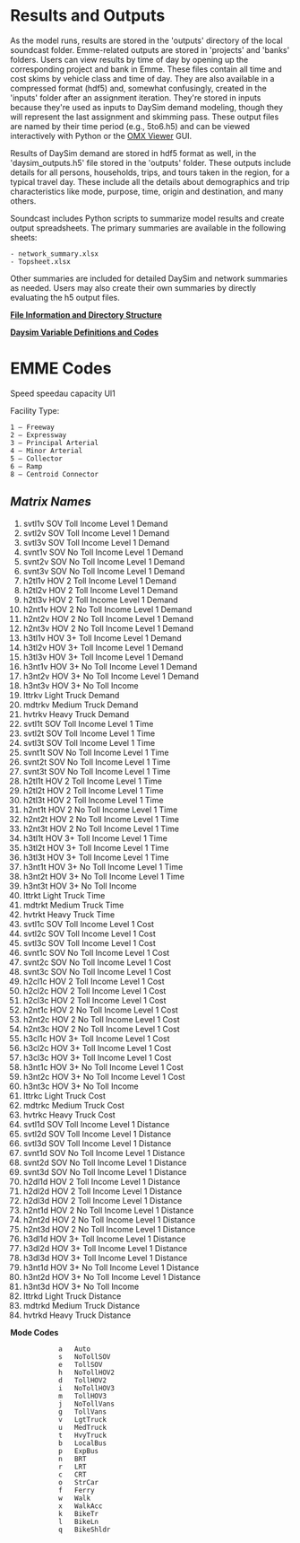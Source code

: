 # Results and Outputs
As the model runs, results are stored in the 'outputs' directory of the local soundcast folder. Emme-related outputs are stored in 'projects' and 'banks' folders. Users can view results by time of day by opening up the corresponding project and bank in Emme. These files contain all time and cost skims by vehicle class and time of day. They are also available in a compressed format (hdf5) and, somewhat confusingly, created in the 'inputs' folder after an assignment iteration. They're stored in inputs because they're used as inputs to DaySim demand modeling, though they will represent the last assignment and skimming pass. These output files are named by their time period (e.g., 5to6.h5) and can be viewed interactively with Python or the [OMX Viewer](https://sites.google.com/site/openmodeldata/file-cabinet/omx-viewer) GUI.

Results of DaySim demand are stored in hdf5 format as well, in the 'daysim_outputs.h5' file stored in the 'outputs' folder. These outputs include details for all persons, households, trips, and tours taken in the region, for a typical travel day. These include all the details about demographics and trip characteristics like mode, purpose, time, origin and destination, and many others. 

Soundcast includes Python scripts to summarize model results and create output spreadsheets. The primary summaries are available in the following sheets:

	- network_summary.xlsx
	- Topsheet.xlsx

Other summaries are included for detailed DaySim and network summaries as needed. Users may also create their own summaries by directly evaluating the h5 output files.

**[File Information and Directory Structure](file-structure.md)**

**[Daysim Variable Definitions and Codes](https://github.com/psrc/soundcast/blob/master/Daysim1.8%20Users%20Guide.xlsx)**

# EMME Codes

Speed speedau
capacity Ul1

Facility Type:

	1 – Freeway
	2 – Expressway
	3 – Principal Arterial
	4 – Minor Arterial
	5 – Collector
	6 – Ramp
	8 – Centroid Connector


## *Matrix Names* ##

1. svtl1v SOV Toll Income Level 1 Demand
1. svtl2v SOV Toll Income Level 1 Demand
1. svtl3v SOV Toll Income Level 1 Demand
1. svnt1v SOV No Toll Income Level 1 Demand
1. svnt2v SOV No Toll Income Level 1 Demand
1. svnt3v SOV No Toll Income Level 1 Demand
1. h2tl1v HOV 2 Toll Income Level 1 Demand
1. h2tl2v HOV 2 Toll Income Level 1 Demand
1. h2tl3v HOV 2 Toll Income Level 1 Demand
1. h2nt1v HOV 2 No Toll Income Level 1 Demand
1. h2nt2v HOV 2 No Toll Income Level 1 Demand
1. h2nt3v HOV 2 No Toll Income Level 1 Demand
1. h3tl1v HOV 3+ Toll Income Level 1 Demand
1. h3tl2v HOV 3+ Toll Income Level 1 Demand
1. h3tl3v HOV 3+ Toll Income Level 1 Demand
1. h3nt1v HOV 3+ No Toll Income Level 1 Demand
1. h3nt2v HOV 3+ No Toll Income Level 1 Demand
1. h3nt3v HOV 3+ No Toll Income
1. lttrkv Light Truck Demand
1. mdtrkv Medium Truck Demand
1. hvtrkv Heavy Truck Demand
1. svtl1t SOV Toll Income Level 1 Time
1. svtl2t SOV Toll Income Level 1 Time
1. svtl3t SOV Toll Income Level 1 Time
1. svnt1t SOV No Toll Income Level 1 Time
1. svnt2t SOV No Toll Income Level 1 Time
1. svnt3t SOV No Toll Income Level 1 Time
1. h2tl1t HOV 2 Toll Income Level 1 Time
1. h2tl2t HOV 2 Toll Income Level 1 Time
1. h2tl3t HOV 2 Toll Income Level 1 Time
1. h2nt1t HOV 2 No Toll Income Level 1 Time
1. h2nt2t HOV 2 No Toll Income Level 1 Time
1. h2nt3t HOV 2 No Toll Income Level 1 Time
1. h3tl1t HOV 3+ Toll Income Level 1 Time
1. h3tl2t HOV 3+ Toll Income Level 1 Time
1. h3tl3t HOV 3+ Toll Income Level 1 Time
1. h3nt1t HOV 3+ No Toll Income Level 1 Time
1. h3nt2t HOV 3+ No Toll Income Level 1 Time
1. h3nt3t HOV 3+ No Toll Income
1. lttrkt Light Truck Time
1. mdtrkt Medium Truck Time
1. hvtrkt Heavy Truck Time
1. svtl1c SOV Toll Income Level 1 Cost
1. svtl2c SOV Toll Income Level 1 Cost
1. svtl3c SOV Toll Income Level 1 Cost
1. svnt1c SOV No Toll Income Level 1 Cost
1. svnt2c SOV No Toll Income Level 1 Cost
1. svnt3c SOV No Toll Income Level 1 Cost
1. h2cl1c HOV 2 Toll Income Level 1 Cost
1. h2cl2c HOV 2 Toll Income Level 1 Cost
1. h2cl3c HOV 2 Toll Income Level 1 Cost
1. h2nt1c HOV 2 No Toll Income Level 1 Cost
1. h2nt2c HOV 2 No Toll Income Level 1 Cost
1. h2nt3c HOV 2 No Toll Income Level 1 Cost
1. h3cl1c HOV 3+ Toll Income Level 1 Cost
1. h3cl2c HOV 3+ Toll Income Level 1 Cost
1. h3cl3c HOV 3+ Toll Income Level 1 Cost
1. h3nt1c HOV 3+ No Toll Income Level 1 Cost
1. h3nt2c HOV 3+ No Toll Income Level 1 Cost
1. h3nt3c HOV 3+ No Toll Income
1. lttrkc Light Truck Cost
1. mdtrkc Medium Truck Cost
1. hvtrkc Heavy Truck Cost
1. svtl1d SOV Toll Income Level 1 Distance
1. svtl2d SOV Toll Income Level 1 Distance
1. svtl3d SOV Toll Income Level 1 Distance
1. svnt1d SOV No Toll Income Level 1 Distance
1. svnt2d SOV No Toll Income Level 1 Distance
1. svnt3d SOV No Toll Income Level 1 Distance
1. h2dl1d HOV 2 Toll Income Level 1 Distance
1. h2dl2d HOV 2 Toll Income Level 1 Distance
1. h2dl3d HOV 2 Toll Income Level 1 Distance
1. h2nt1d HOV 2 No Toll Income Level 1 Distance
1. h2nt2d HOV 2 No Toll Income Level 1 Distance
1. h2nt3d HOV 2 No Toll Income Level 1 Distance
1. h3dl1d HOV 3+ Toll Income Level 1 Distance
1. h3dl2d HOV 3+ Toll Income Level 1 Distance
1. h3dl3d HOV 3+ Toll Income Level 1 Distance
1. h3nt1d HOV 3+ No Toll Income Level 1 Distance
1. h3nt2d HOV 3+ No Toll Income Level 1 Distance
1. h3nt3d HOV 3+ No Toll Income
1. lttrkd Light Truck Distance
1. mdtrkd Medium Truck Distance
1. hvtrkd Heavy Truck Distance


**Mode Codes**

                a   Auto
                s   NoTollSOV
                e   TollSOV
                h   NoTollHOV2
                d   TollHOV2
                i   NoTollHOV3
                m   TollHOV3
                j   NoTollVans
                g   TollVans
                v   LgtTruck
                u   MedTruck
                t   HvyTruck
                b   LocalBus
                p   ExpBus
                n   BRT
                r   LRT
                c   CRT
                o   StrCar
                f   Ferry
                w   Walk
                x   WalkAcc
                k   BikeTr
                l   BikeLn
                q   BikeShldr